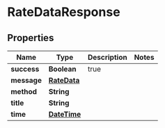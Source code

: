 
# RateDataResponse

## Properties
Name | Type | Description | Notes
------------ | ------------- | ------------- | -------------
**success** | **Boolean** | true | 
**message** | [**RateData**](RateData.md) |  | 
**method** | **String** |  | 
**title** | **String** |  | 
**time** | [**DateTime**](DateTime.md) |  | 



